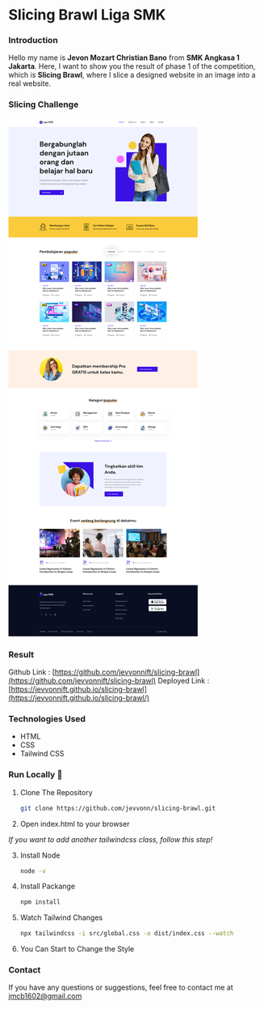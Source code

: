 # Slicing Brawl Liga SMK

### Introduction

Hello my name is **Jevon Mozart Christian Bano** from **SMK Angkasa 1 Jakarta**. Here, I want to show you the result of phase 1 of the competition, which is **Slicing Brawl**, where I slice a designed website in an image into a real website.

### Slicing Challenge

![Project Logo](./Slicing_Brawl.png)

### Result

Github Link : [https://github.com/jevvonnift/slicing-brawl](https://github.com/jevvonnift/slicing-brawl)
Deployed Link : [https://jevvonnift.github.io/slicing-brawl](https://jevvonnift.github.io/slicing-brawl/)

### Technologies Used

- HTML
- CSS
- Tailwind CSS

### Run Locally 🚀

1. Clone The Repository
   ```bash
   git clone https://github.com/jevvonn/slicing-brawl.git
   ```
2. Open index.html to your browser

_If you want to add another tailwindcss class, follow this step!_

3. Install Node
   ```bash
   node -v
   ```
4. Install Packange
   ```bash
   npm install
   ```
5. Watch Tailwind Changes
   ```bash
   npx tailwindcss -i src/global.css -o dist/index.css --watch
   ```
6. You Can Start to Change the Style

### Contact

If you have any questions or suggestions, feel free to contact me at [jmcb1602@gmail.com](mailto:jmcb1602@gmail.com)
